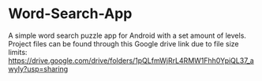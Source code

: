 # Word-Search-App
A simple word search puzzle app for Android with a set amount of levels.
Project files can be found through this Google drive link due to file size limits:
https://drive.google.com/drive/folders/1pQLfmWjRrL4RMW1Fhh0YpiQL37_awyIy?usp=sharing
